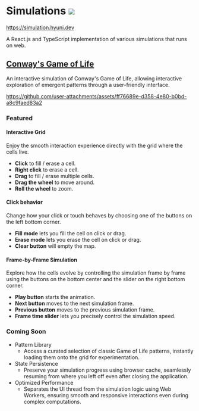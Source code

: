 # Simulations [![](https://img.shields.io/static/v1?label=Sponsor&message=%E2%9D%A4&logo=GitHub&color=%23fe8e86)](https://github.com/sponsors/CubeDr)
https://simulation.hyuni.dev

A React.js and TypeScript implementation of various simulations that runs on web.

## [Conway's Game of Life](https://simulation.hyuni.dev/#/game-of-life)
An interactive simulation of Conway's Game of Life, allowing interactive exploration of emergent patterns through a user-friendly interface.

https://github.com/user-attachments/assets/ff76689e-d358-4e80-b0bd-a8c9faed83a2

### Featured
#### Interactive Grid
Enjoy the smooth interaction experience directly with the grid where the cells live.
- **Click** to fill / erase a cell.
- **Right click** to erase a cell.
- **Drag** to fill / erase multiple cells.
- **Drag the wheel** to move around.
- **Roll the wheel** to zoom.
#### Click behavior
Change how your click or touch behaves by choosing one of the buttons on the left bottom corner.
- **Fill mode** lets you fill the cell on click or drag.
- **Erase mode** lets you erase the cell on click or drag.
- **Clear button** will empty the map.
#### Frame-by-Frame Simulation
Explore how the cells evolve by controlling the simulation frame by frame using the buttons on the bottom center and the slider on the right bottom corner.
  - **Play button** starts the animation.
  - **Next button** moves to the next simulation frame.
  - **Previous button** moves to the previous simulation frame.
  - **Frame time slider** lets you precisely control the simulation speed.
### Coming Soon
* Pattern Library
  * Access a curated selection of classic Game of Life patterns, instantly loading them onto the grid for experimentation.
* State Persistence
  * Preserve your simulation progress using browser cache, seamlessly resuming from where you left off even after closing the application.
* Optimized Performance
  * Separates the UI thread from the simulation logic using Web Workers, ensuring smooth and responsive interactions even during complex computations.
